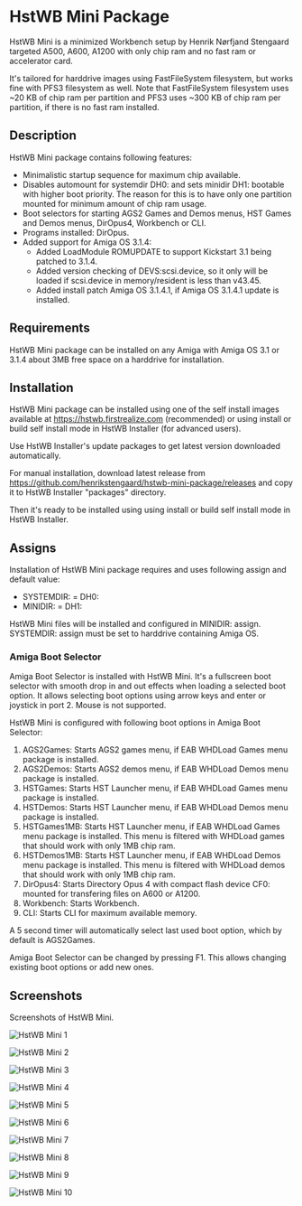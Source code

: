 # HstWB Mini Package

HstWB Mini is a minimized Workbench setup by Henrik Nørfjand Stengaard targeted A500, A600, A1200 with only chip ram and no fast ram or accelerator card.

It's tailored for harddrive images using FastFileSystem filesystem, but works fine with PFS3 filesystem as well. Note that FastFileSystem filesystem uses ~20 KB of chip ram per partition and PFS3 uses ~300 KB of chip ram per partition, if there is no fast ram installed.

## Description

HstWB Mini package contains following features:

- Minimalistic startup sequence for maximum chip available.
- Disables automount for systemdir DH0: and sets minidir DH1: bootable with higher boot priority. The reason for this is to have only one partition mounted for minimum amount of chip ram usage.
- Boot selectors for starting AGS2 Games and Demos menus, HST Games and Demos menus, DirOpus4, Workbench or CLI.
- Programs installed: DirOpus.
- Added support for Amiga OS 3.1.4:
  - Added LoadModule ROMUPDATE to support Kickstart 3.1 being patched to 3.1.4.
  - Added version checking of DEVS:scsi.device, so it only will be loaded if scsi.device in memory/resident is less than v43.45.
  - Added install patch Amiga OS 3.1.4.1, if Amiga OS 3.1.4.1 update is installed.

## Requirements

HstWB Mini package can be installed on any Amiga with Amiga OS 3.1 or 3.1.4 about 3MB free space on a harddrive for installation. 

## Installation

HstWB Mini package can be installed using one of the self install images available at https://hstwb.firstrealize.com (recommended) or using install or build self install mode in HstWB Installer (for advanced users).

Use HstWB Installer's update packages to get latest version downloaded automatically.

For manual installation, download latest release from https://github.com/henrikstengaard/hstwb-mini-package/releases and copy it to HstWB Installer "packages" directory.

Then it's ready to be installed using using install or build self install mode in HstWB Installer.

## Assigns

Installation of HstWB Mini package requires and uses following assign and default value:

- SYSTEMDIR: = DH0:
- MINIDIR: = DH1:

HstWB Mini files will be installed and configured in MINIDIR: assign. SYSTEMDIR: assign must be set to harddrive containing Amiga OS.

### Amiga Boot Selector

Amiga Boot Selector is installed with HstWB Mini. It's a fullscreen boot selector with smooth drop in and out effects when loading a selected boot option. It allows selecting boot options using arrow keys and enter or joystick in port 2. Mouse is not supported. 

HstWB Mini is configured with following boot options in Amiga Boot Selector:

1. AGS2Games: Starts AGS2 games menu, if EAB WHDLoad Games menu package is installed.
2. AGS2Demos: Starts AGS2 demos menu, if EAB WHDLoad Demos menu package is installed.
3. HSTGames: Starts HST Launcher menu, if EAB WHDLoad Games menu package is installed.
4. HSTDemos: Starts HST Launcher menu, if EAB WHDLoad Demos menu package is installed.
5. HSTGames1MB: Starts HST Launcher menu, if EAB WHDLoad Games menu package is installed. This menu is filtered with WHDLoad games that should work with only 1MB chip ram.
6. HSTDemos1MB: Starts HST Launcher menu, if EAB WHDLoad Demos menu package is installed. This menu is filtered with WHDLoad demos that should work with only 1MB chip ram.
7. DirOpus4: Starts Directory Opus 4 with compact flash device CF0: mounted for transfering files on A600 or A1200.
8. Workbench: Starts Workbench.
9. CLI: Starts CLI for maximum available memory.

A 5 second timer will automatically select last used boot option, which by default is AGS2Games.

Amiga Boot Selector can be changed by pressing F1. This allows changing existing boot options or add new ones.

## Screenshots

Screenshots of HstWB Mini.

![HstWB Mini 1](screenshots/hstwb-mini_1.png?raw=true)

![HstWB Mini 2](screenshots/hstwb-mini_2.png?raw=true)

![HstWB Mini 3](screenshots/hstwb-mini_3.png?raw=true)

![HstWB Mini 4](screenshots/hstwb-mini_4.png?raw=true)

![HstWB Mini 5](screenshots/hstwb-mini_5.png?raw=true)

![HstWB Mini 6](screenshots/hstwb-mini_6.png?raw=true)

![HstWB Mini 7](screenshots/hstwb-mini_7.png?raw=true)

![HstWB Mini 8](screenshots/hstwb-mini_8.png?raw=true)

![HstWB Mini 9](screenshots/hstwb-mini_9.png?raw=true)

![HstWB Mini 10](screenshots/hstwb-mini_10.png?raw=true)
